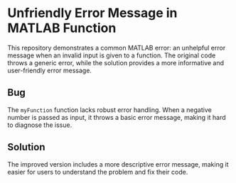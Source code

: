 # Unfriendly Error Message in MATLAB Function

This repository demonstrates a common MATLAB error: an unhelpful error message when an invalid input is given to a function.  The original code throws a generic error, while the solution provides a more informative and user-friendly error message.

## Bug
The `myFunction` function lacks robust error handling. When a negative number is passed as input, it throws a basic error message, making it hard to diagnose the issue.

## Solution
The improved version includes a more descriptive error message, making it easier for users to understand the problem and fix their code.

